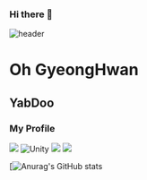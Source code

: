 ### Hi there 👋
![header](https://capsule-render.vercel.app/api?type=waving&color=black&height=300&section=header&text=This%20Is%20YabDoo%&fontSize=90&fontAlignY=38&desc=My%20First%20Profile%20!&descAlignY=51&descAlign=62)

# Oh GyeongHwan
## YabDoo
### My Profile
<img src="https://img.shields.io/badge/CSharp-239120?style=flat-square&logo=C#&logoColor=white"/>
<img alt="Unity" src ="https://img.shields.io/badge/Unity-FAFAFA.svg?&style=for-the-badge&logo=Unity&logoColor=black"/>
<img src="https://img.shields.io/badge/Github-181717?style=flat-square&logo=Github&logoColor=white"/>
<img src="https://img.shields.io/badge/SourceTree-0052CC?style=flat-square&logo=SourceTree&logoColor=white"/>

[![Anurag's GitHub stats](https://github-readme-stats.vercel.app/api?username=yabidooooo&show_icons=true&theme=radical&count_private=true&include_all_commits=true)

<!--
**yabidooooo/yabidooooo** is a ✨ _special_ ✨ repository because its `README.md` (this file) appears on your GitHub profile.

Here are some ideas to get you started:

- 🔭 I’m currently working on ...
- 🌱 I’m currently learning ...
- 👯 I’m looking to collaborate on ...
- 🤔 I’m looking for help with ...
- 💬 Ask me about ...
- 📫 How to reach me: ...
- 😄 Pronouns: ...
- ⚡ Fun fact: ...
-->
